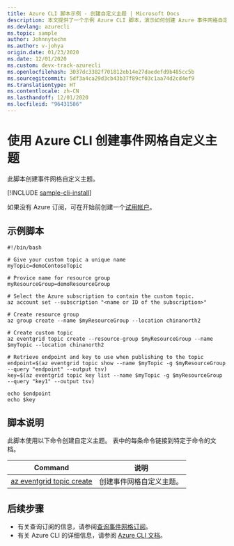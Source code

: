 ```yaml
---
title: Azure CLI 脚本示例 - 创建自定义主题 | Microsoft Docs
description: 本文提供了一个示例 Azure CLI 脚本，演示如何创建 Azure 事件网格自定义主题。
ms.devlang: azurecli
ms.topic: sample
author: Johnnytechn
ms.author: v-johya
origin.date: 01/23/2020
ms.date: 12/01/2020
ms.custom: devx-track-azurecli
ms.openlocfilehash: 3037dc3382f701812eb14e27daedefd9b485cc5b
ms.sourcegitcommit: 5df3a4ca29d3cb43b37f89cf03c1aa74d2cd4ef9
ms.translationtype: HT
ms.contentlocale: zh-CN
ms.lasthandoff: 12/01/2020
ms.locfileid: "96431586"
---
```

# <a name="create-event-grid-custom-topic-with-azure-cli"></a>使用 Azure CLI 创建事件网格自定义主题

此脚本创建事件网格自定义主题。

[!INCLUDE [sample-cli-install](../../../includes/sample-cli-install.md)]

如果没有 Azure 订阅，可在开始前创建一个[试用帐户](https://www.microsoft.com/china/azure/index.html?fromtype=cn)。

## <a name="sample-script"></a>示例脚本

```azurecli
#!/bin/bash

# Give your custom topic a unique name
myTopic=demoContosoTopic

# Provice name for resource group
myResourceGroup=demoResourceGroup

# Select the Azure subscription to contain the custom topic.
az account set --subscription "<name or ID of the subscription>"

# Create resource group
az group create --name $myResourceGroup --location chinanorth2

# Create custom topic
az eventgrid topic create --resource-group $myResourceGroup --name $myTopic --location chinanorth2

# Retrieve endpoint and key to use when publishing to the topic
endpoint=$(az eventgrid topic show --name $myTopic -g $myResourceGroup --query "endpoint" --output tsv)
key=$(az eventgrid topic key list --name $myTopic -g $myResourceGroup --query "key1" --output tsv)

echo $endpoint
echo $key
```

## <a name="script-explanation"></a>脚本说明

此脚本使用以下命令创建自定义主题。 表中的每条命令链接到特定于命令的文档。

| Command | 说明 |
|---|---|
| [az eventgrid topic create](https://docs.microsoft.com/cli/azure/eventgrid/topic#az-eventgrid-topic-create) | 创建事件网格自定义主题。 |


## <a name="next-steps"></a>后续步骤

* 有关查询订阅的信息，请参阅[查询事件网格订阅](../query-event-subscriptions.md)。
* 有关 Azure CLI 的详细信息，请参阅 [Azure CLI 文档](/cli)。

